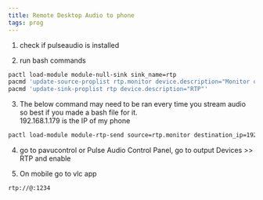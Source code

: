 ```yaml
---
title: Remote Desktop Audio to phone
tags: prog
---
```


1. check if pulseaudio is installed

2. run bash commands

```bash
pactl load-module module-null-sink sink_name=rtp
pacmd 'update-source-proplist rtp.monitor device.description="Monitor of RTP"'
pacmd 'update-sink-proplist rtp device.description="RTP"'
```

3. The below command may need to be ran every time you stream audio so best if you made a bash file for it.  
192.168.1.179 is the IP of my phone


```bash
pactl load-module module-rtp-send source=rtp.monitor destination_ip=192.168.1.179 port=1234
```

4. go to pavucontrol or Pulse Audio Control Panel, go to output Devices >> RTP and enable

5. On mobile go to vlc app  
```bash
rtp://@:1234
```